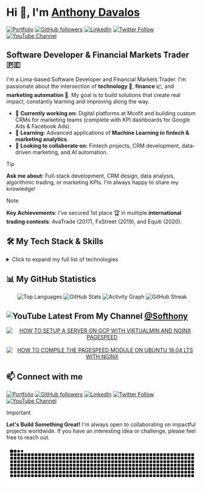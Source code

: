 # Hi 👋, I'm [Anthony Davalos](https://anthonydavalos.github.io/)

[![Portfolio](https://img.shields.io/badge/Portfolio-333333?style=flat&logo=briefcase&logoColor=white)](https://anthonydavalos.github.io/)
[![GitHub followers](https://img.shields.io/github/followers/anthonydavalos)](https://github.com/anthonydavalos?tab=repositories&sort=stargazers)
[![LinkedIn](https://img.shields.io/badge/LinkedIn-0077B5?style=flat&logo=linkedin&logoColor=white)](https://www.linkedin.com/in/anthonydavalos)
[![Twitter Follow](https://img.shields.io/twitter/follow/Softhony)](https://x.com/Softhony)
[![YouTube Channel](https://img.shields.io/youtube/channel/subscribers/UCbGwEUjdhRG7aHbsh1uEOqA)](https://www.youtube.com/channel/UCbGwEUjdhRG7aHbsh1uEOqA?sub_confirmation=1)

## Software Developer & Financial Markets Trader 🇵🇪

I'm a Lima-based Software Developer and Financial Markets Trader. I'm passionate about the intersection of **technology 🤖**, **finance 📈**, and **marketing automation 🎯**. My goal is to build solutions that create real impact, constantly learning and improving along the way.

- 🔭 **Currently working on:** Digital platforms at Mcofit and building custom CRMs for marketing teams (complete with KPI dashboards for Google Ads & Facebook Ads).
- 🌱 **Learning:** Advanced applications of **Machine Learning in fintech & marketing analytics**.
- 👯 **Looking to collaborate on:** Fintech projects, CRM development, data-driven marketing, and AI automation.

> [!TIP]
> **Ask me about:** Full-stack development, CRM design, data analysis, algorithmic trading, or marketing KPIs. I'm always happy to share my knowledge!

> [!NOTE]
> **Key Achievements:** I've secured 1st place 🏆 in multiple **international trading contests**: AvaTrade (2017), FxStreet (2019), and Equiti (2020).

## 🛠️ My Tech Stack & Skills

<details>
  <summary>Click to expand my full list of technologies</summary>
  <br>
  
  <table width="100%">
    <tr>
      <td align="center" width="20%">
        <strong>Cloud Platforms</strong><br><br>
        <img src="https://img.shields.io/badge/AWS-232F3E?style=flat&logo=amazonaws&logoColor=white" alt="AWS">
        <img src="https://img.shields.io/badge/Azure-0078D4?style=flat&logo=microsoft-azure&logoColor=white" alt="Azure">
        <img src="https://img.shields.io/badge/Google_Cloud-4285F4?style=flat&logo=googlecloud&logoColor=white" alt="Google Cloud">
        <img src="https://img.shields.io/badge/Firebase-FFCA28?style=flat&logo=firebase&logoColor=black" alt="Firebase">
      </td>
      <td align="center" width="20%">
        <strong>Programming</strong><br><br>
        <img src="https://img.shields.io/badge/Python-3776AB?style=flat&logo=python&logoColor=white" alt="Python">
        <img src="https://img.shields.io/badge/JavaScript-F7DF1E?style=flat&logo=javascript&logoColor=black" alt="JavaScript">
      </td>
      <td align="center" width="20%">
        <strong>Web & Frontend</strong><br><br>
        <img src="https://img.shields.io/badge/HTML5-E34F26?style=flat&logo=html5&logoColor=white" alt="HTML5">
        <img src="https://img.shields.io/badge/CSS3-1572B6?style=flat&logo=css3&logoColor=white" alt="CSS3">
        <img src="https://img.shields.io/badge/React-20232A?style=flat&logo=react&logoColor=61DAFB" alt="React">
        <img src="https://img.shields.io/badge/Flutter-02569B?style=flat&logo=flutter&logoColor=white" alt="Flutter">
      </td>
      <td align="center" width="20%">
        <strong>Backend & Databases</strong><br><br>
        <img src="https://img.shields.io/badge/MySQL-4479A1?style=flat&logo=mysql&logoColor=white" alt="MySQL">
        <img src="https://img.shields.io/badge/Nginx-009639?style=flat&logo=nginx&logoColor=white" alt="Nginx">
      </td>
      <td align="center" width="20%">
        <strong>Tools & Automation</strong><br><br>
        <img src="https://img.shields.io/badge/Git-F05032?style=flat&logo=git&logoColor=white" alt="Git">
        <img src="https://img.shields.io/badge/Zapier-FF4A00?style=flat&logo=zapier&logoColor=white" alt="Zapier">
      </td>
    </tr>
  </table>
</details>

## 📊 My GitHub Statistics

<div align="center">
  <picture>
    <source media="(prefers-color-scheme: dark)" srcset="https://github-readme-stats.vercel.app/api/top-langs?username=anthonydavalos&show_icons=true&layout=compact&theme=dracula" />
    <img src="https://github-readme-stats.vercel.app/api/top-langs?username=anthonydavalos&show_icons=true&layout=compact&theme=github-light" alt="Top Languages" />
  </picture>
  <picture>
    <source media="(prefers-color-scheme: dark)" srcset="https://github-readme-stats.vercel.app/api?username=anthonydavalos&show_icons=true&theme=dracula" />
    <img src="https://github-readme-stats.vercel.app/api?username=anthonydavalos&show_icons=true&theme=github-light" alt="GitHub Stats" />
  </picture>
  <picture>
    <source media="(prefers-color-scheme: dark)" srcset="https://github-readme-activity-graph.vercel.app/graph?username=anthonydavalos&theme=react-dark" />
    <img src="https://github-readme-activity-graph.vercel.app/graph?username=anthonydavalos&theme=github-light" alt="Activity Graph" />
  </picture>
  <picture>
    <source media="(prefers-color-scheme: dark)" srcset="https://streak-stats.demolab.com?user=anthonydavalos&theme=github-light" />
    <img src="https://streak-stats.demolab.com/?user=anthonydavalos&theme=github-light" alt="GitHub Streak" />
  </picture>
</div>

## <img src="https://www.vectorlogo.zone/logos/youtube/youtube-icon.svg" alt="YouTube" width="32"/> Latest From My Channel [@Softhony](https://www.youtube.com/channel/UCbGwEUjdhRG7aHbsh1uEOqA?sub_confirmation=1)

<div align="center">
  <a href="https://www.youtube.com/watch?v=6k27RMwycIc"><picture>
  <source media="(prefers-color-scheme: dark)" srcset="https://ytcards.demolab.com/?id=6k27RMwycIc&title=HOW+TO+SETUP+A+SERVER+ON+GCP+WITH+VIRTUALMIN+AND+NGINX+PAGESPEED&lang=en&timestamp=1526615640&background_color=%230d1117&title_color=%23ffffff&stats_color=%23dedede&max_title_lines=2&width=250&border_radius=5&duration=4676">
  <img src="https://ytcards.demolab.com/?id=6k27RMwycIc&title=HOW+TO+SETUP+A+SERVER+ON+GCP+WITH+VIRTUALMIN+AND+NGINX+PAGESPEED&lang=en&timestamp=1526615640&background_color=%23ffffff&title_color=%2324292f&stats_color=%2357606a&max_title_lines=2&width=250&border_radius=5&duration=4676" alt="HOW TO SETUP A SERVER ON GCP WITH VIRTUALMIN AND NGINX PAGESPEED"></picture></a>
  &nbsp;
  <a href="https://www.youtube.com/watch?v=Tj61S_H3y4E"><picture>
  <source media="(prefers-color-scheme: dark)" srcset="https://ytcards.demolab.com/?id=Tj61S_H3y4E&title=HOW+TO+COMPILE+THE+PAGESPEED+MODULE+ON+UBUNTU+18.04+LTS+WITH+NGINX&lang=en&timestamp=1550721360&background_color=%230d1117&title_color=%23ffffff&stats_color=%23dedede&max_title_lines=2&width=250&border_radius=5&duration=5778">
  <img src="https://ytcards.demolab.com/?id=Tj61S_H3y4E&title=HOW+TO+COMPILE+THE+PAGESPEED+MODULE+ON+UBUNTU+18.04+LTS+WITH+NGINX&lang=en&timestamp=1550721360&background_color=%23ffffff&title_color=%2324292f&stats_color=%2357606a&max_title_lines=2&width=250&border_radius=5&duration=5778" alt="HOW TO COMPILE THE PAGESPEED MODULE ON UBUNTU 18.04 LTS WITH NGINX"></picture></a>
</div>

## 📫 Connect with me

[![Portfolio](https://img.shields.io/badge/Portfolio-333333?style=flat&logo=briefcase&logoColor=white)](https://anthonydavalos.github.io/)
[![GitHub followers](https://img.shields.io/github/followers/anthonydavalos)](https://github.com/anthonydavalos?tab=repositories&sort=stargazers)
[![LinkedIn](https://img.shields.io/badge/LinkedIn-0077B5?style=flat&logo=linkedin&logoColor=white)](https://www.linkedin.com/in/anthonydavalos)
[![Twitter Follow](https://img.shields.io/twitter/follow/Softhony)](https://x.com/Softhony)
[![YouTube Channel](https://img.shields.io/youtube/channel/subscribers/UCbGwEUjdhRG7aHbsh1uEOqA)](https://www.youtube.com/channel/UCbGwEUjdhRG7aHbsh1uEOqA?sub_confirmation=1)

> [!IMPORTANT]
> **Let's Build Something Great!**
> I'm always open to collaborating on impactful projects worldwide. If you have an interesting idea or challenge, please feel free to reach out.

<p align="center">
  <img src="https://raw.githubusercontent.com/anthonydavalos/anthonydavalos/output/github-contribution-grid-snake.svg" alt="Snake animation"/>
</p>

